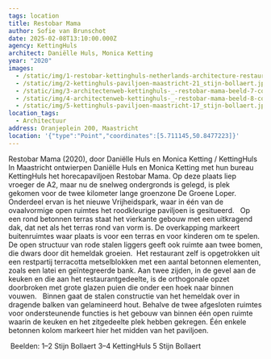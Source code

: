 ```yaml
---
tags: location
title: Restobar Mama
author: Sofie van Brunschot
date: 2025-02-08T13:10:00.000Z
agency: KettingHuls
architect: Daniëlle Huls, Monica Ketting
year: "2020"
images:
  - /static/img/1-restobar-kettinghuls-netherlands-architecture-restaurant_dezeen_1704_scol_10.jpg
  - /static/img/2-kettinghuls-paviljoen-maastricht-21_stijn-bollaert.jpg
  - /static/img/3-architectenweb-kettinghuls-_-restobar-mama-beeld-7-copyright-kettinghuls.jpg
  - /static/img/4-architectenweb-kettinghuls-_-restobar-mama-beeld-8-copyright-kettinghuls.jpg
  - /static/img/5-kettinghuls-paviljoen-maastricht-17_stijn-bollaert.jpg
location_tags:
  - Architectuur
address: Oranjeplein 200, Maastricht⁣
location: '{"type":"Point","coordinates":[5.711145,50.8477223]}'
---
```

Restobar Mama (2020), door Daniëlle Huls en Monica Ketting / KettingHuls⁣
⁣
In Maastricht ontwierpen Daniëlle Huls en Monica Ketting met hun bureau KettingHuls het horecapaviljoen Restobar Mama. Op deze plaats liep vroeger de A2, maar nu de snelweg ondergronds is gelegd, is plek gekomen voor de twee kilometer lange groenzone De Groene Loper. Onderdeel ervan is het nieuwe Vrijheidspark, waar in één van de ovaalvormige open ruimtes het roodkleurige paviljoen is gesitueerd. ⁣
⁣
Op een rond betonnen terras staat het vierkante gebouw met een uitkragend dak, dat net als het terras rond van vorm is. De overkapping markeert buitenruimtes waar plaats is voor een terras en voor kinderen om te spelen. De open structuur van rode stalen liggers geeft ook ruimte aan twee bomen, die dwars door dit hemeldak groeien.⁣
⁣
Het restaurant zelf is opgetrokken uit een restpartij terracotta metselblokken met een aantal betonnen elementen, zoals een latei en geïntegreerde bank. Aan twee zijden, in de gevel aan de keuken en die aan het restaurantgedeelte, is de orthogonale opzet doorbroken met grote glazen puien die onder een hoek naar binnen vouwen. ⁣
⁣
Binnen gaat de stalen constructie van het hemeldak over in dragende balken van gelamineerd hout. Behalve de twee afgesloten ruimtes voor ondersteunende functies is het gebouw van binnen één open ruimte waarin de keuken en het zitgedeelte plek hebben gekregen. Één enkele betonnen kolom markeert hier het midden van het paviljoen.  ⁣

⁣
Beelden:⁣
1–2 Stijn Bollaert [](https://www.instagram.com/stijn_bollaert/)
3–4 KettingHuls[](https://www.instagram.com/kettinghuls/)
5 Stijn Bollaert[](https://www.instagram.com/stijn_bollaert/)
